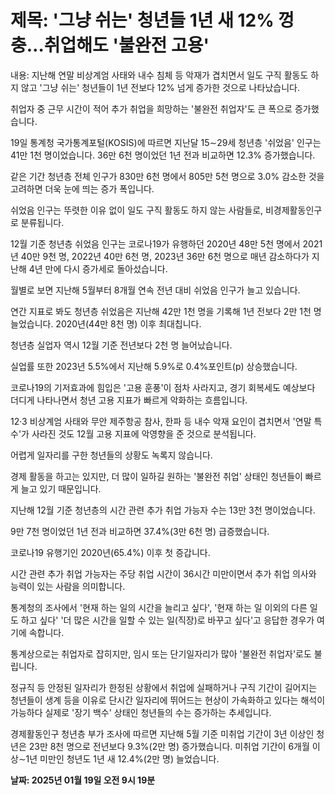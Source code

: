 # **제목: '그냥 쉬는' 청년들 1년 새 12% 껑충…취업해도 '불완전 고용'**

  내용: 지난해 연말 비상계엄 사태와 내수 침체 등 악재가 겹치면서 일도 구직 활동도 하지 않고 '그냥 쉬는' 청년들이 1년 전보다 12% 넘게 증가한 것으로 나타났습니다.

취업자 중 근무 시간이 적어 추가 취업을 희망하는 '불완전 취업자'도 큰 폭으로 증가했습니다.

19일 통계청 국가통계포털(KOSIS)에 따르면 지난달 15∼29세 청년층 '쉬었음' 인구는 41만 1천 명이었습니다. 36만 6천 명이었던 1년 전과 비교하면 12.3% 증가했습니다.

같은 기간 청년층 전체 인구가 830만 6천 명에서 805만 5천 명으로 3.0% 감소한 것을 고려하면 더욱 눈에 띄는 증가 폭입니다.

쉬었음 인구는 뚜렷한 이유 없이 일도 구직 활동도 하지 않는 사람들로, 비경제활동인구로 분류됩니다.

12월 기준 청년층 쉬었음 인구는 코로나19가 유행하던 2020년 48만 5천 명에서 2021년 40만 9천 명, 2022년 40만 6천 명, 2023년 36만 6천 명으로 매년 감소하다가 지난해 4년 만에 다시 증가세로 돌아섰습니다.

월별로 보면 지난해 5월부터 8개월 연속 전년 대비 쉬었음 인구가 늘고 있습니다.

연간 지표로 봐도 청년층 쉬었음은 지난해 42만 1천 명을 기록해 1년 전보다 2만 1천 명 늘었습니다. 2020년(44만 8천 명) 이후 최대칩니다.

청년층 실업자 역시 12월 기준 전년보다 2천 명 늘어났습니다.

실업률 또한 2023년 5.5%에서 지난해 5.9%로 0.4%포인트(p) 상승했습니다.

코로나19의 기저효과에 힘입은 '고용 훈풍'이 점차 사라지고, 경기 회복세도 예상보다 더디게 나타나면서 청년 고용 지표가 빠르게 악화하는 흐름입니다.

12·3 비상계엄 사태와 무안 제주항공 참사, 한파 등 내수 악재 요인이 겹치면서 '연말 특수'가 사라진 것도 12월 고용 지표에 악영향을 준 것으로 분석됩니다.

어렵게 일자리를 구한 청년들의 상황도 녹록지 않습니다.

경제 활동을 하고는 있지만, 더 많이 일하길 원하는 '불완전 취업' 상태인 청년들이 빠르게 늘고 있기 때문입니다.

지난해 12월 기준 청년층의 시간 관련 추가 취업 가능자 수는 13만 3천 명이었습니다.

9만 7천 명이었던 1년 전과 비교하면 37.4%(3만 6천 명) 급증했습니다.

코로나19 유행기인 2020년(65.4%) 이후 첫 증갑니다.

시간 관련 추가 취업 가능자는 주당 취업 시간이 36시간 미만이면서 추가 취업 의사와 능력이 있는 사람을 의미합니다.

통계청의 조사에서 '현재 하는 일의 시간을 늘리고 싶다', '현재 하는 일 이외의 다른 일도 하고 싶다' '더 많은 시간을 일할 수 있는 일(직장)로 바꾸고 싶다'고 응답한 경우가 여기에 속합니다.

통계상으로는 취업자로 잡히지만, 임시 또는 단기일자리가 많아 '불완전 취업자'로도 불립니다.

정규직 등 안정된 일자리가 한정된 상황에서 취업에 실패하거나 구직 기간이 길어지는 청년들이 생계 등을 이유로 단시간 일자리에 뛰어드는 현상이 가속화하고 있다는 해석이 가능하다 실제로 '장기 백수' 상태인 청년들의 수는 증가하는 추세입니다.

경제활동인구 청년층 부가 조사에 따르면 지난해 5월 기준 미취업 기간이 3년 이상인 청년은 23만 8천 명으로 전년보다 9.3%(2만 명) 증가했습니다. 미취업 기간이 6개월 이상∼1년 미만인 청년도 1년 새 12.4%(2만 명) 늘었습니다.

  **날짜: 2025년 01월 19일 오전 9시 19분**